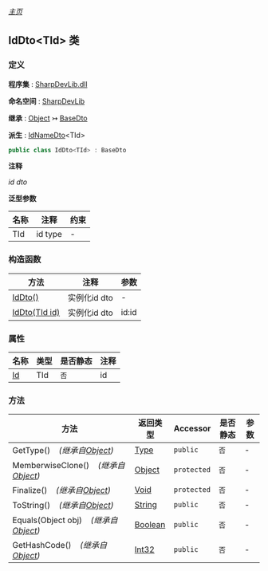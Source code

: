 ###### [主页](./Index.md "主页")

## IdDto\<TId\> 类

### 定义

**程序集** : [SharpDevLib.dll](./SharpDevLib.assembly.md "SharpDevLib.dll")

**命名空间** : [SharpDevLib](./SharpDevLib.namespace.md "SharpDevLib")

**继承** : [Object](https://learn.microsoft.com/en-us/dotnet/api/system.object "Object") ↣ [BaseDto](./SharpDevLib.BaseDto.md "BaseDto")

**派生** : [IdNameDto](./SharpDevLib.IdNameDto.1.md "IdNameDto")\<TId\>

``` csharp
public class IdDto<TId> : BaseDto
```

**注释**

*id dto*


**泛型参数**

|名称|注释|约束|
|---|---|---|
|TId|id type|-|




### 构造函数

|方法|注释|参数|
|---|---|---|
|[IdDto()](./SharpDevLib.IdDto.1.ctor.IdDto.md "IdDto()")|实例化id dto|-|
|[IdDto(TId id)](./SharpDevLib.IdDto.1.ctor.IdDto.TId.md "IdDto(TId id)")|实例化id dto|id:id|


### 属性

|名称|类型|是否静态|注释|
|---|---|---|---|
|[Id](./SharpDevLib.IdDto.1.Id.md "Id")|TId|`否`|id|


### 方法

|方法|返回类型|Accessor|是否静态|参数|
|---|---|---|---|---|
|GetType()&nbsp;&nbsp;&nbsp;&nbsp;*(继承自[Object](https://learn.microsoft.com/en-us/dotnet/api/system.object "Object"))*|[Type](https://learn.microsoft.com/en-us/dotnet/api/system.type "Type")|`public`|`否`|-|
|MemberwiseClone()&nbsp;&nbsp;&nbsp;&nbsp;*(继承自[Object](https://learn.microsoft.com/en-us/dotnet/api/system.object "Object"))*|[Object](https://learn.microsoft.com/en-us/dotnet/api/system.object "Object")|`protected`|`否`|-|
|Finalize()&nbsp;&nbsp;&nbsp;&nbsp;*(继承自[Object](https://learn.microsoft.com/en-us/dotnet/api/system.object "Object"))*|[Void](https://learn.microsoft.com/en-us/dotnet/api/system.void "Void")|`protected`|`否`|-|
|ToString()&nbsp;&nbsp;&nbsp;&nbsp;*(继承自[Object](https://learn.microsoft.com/en-us/dotnet/api/system.object "Object"))*|[String](https://learn.microsoft.com/en-us/dotnet/api/system.string "String")|`public`|`否`|-|
|Equals(Object obj)&nbsp;&nbsp;&nbsp;&nbsp;*(继承自[Object](https://learn.microsoft.com/en-us/dotnet/api/system.object "Object"))*|[Boolean](https://learn.microsoft.com/en-us/dotnet/api/system.boolean "Boolean")|`public`|`否`|-|
|GetHashCode()&nbsp;&nbsp;&nbsp;&nbsp;*(继承自[Object](https://learn.microsoft.com/en-us/dotnet/api/system.object "Object"))*|[Int32](https://learn.microsoft.com/en-us/dotnet/api/system.int32 "Int32")|`public`|`否`|-|


